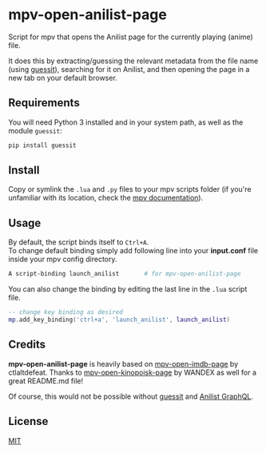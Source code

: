 # mpv-open-anilist-page
Script for mpv that opens the Anilist page for the currently playing (anime) file.

It does this by extracting/guessing the relevant metadata from the file name (using [guessit](https://github.com/guessit-io/guessit)), searching for it on Anilist, and then opening the page in a new tab on your default browser.

## Requirements
You will need Python 3 installed and in your system path, as well as the module ```guessit```:

```bash
pip install guessit
```

## Install
Copy or symlink the ```.lua``` and ```.py``` files to your mpv scripts folder (if you're unfamiliar with its location, check the [mpv documentation](https://mpv.io/manual/)).

## Usage
By default, the script binds itself to ```Ctrl+A```.\
To change default binding simply add following line into your **input.conf** file inside your mpv config directory.
```bash
A script-binding launch_anilist       # for mpv-open-anilist-page
```

You can also change the binding by editing the last line in the ```.lua``` script file.

```lua
-- change key binding as desired 
mp.add_key_binding('ctrl+a', 'launch_anilist', launch_anilist)
```

## Credits
**mpv-open-anilist-page** is heavily based on [mpv-open-imdb-page](https://github.com/ctlaltdefeat/mpv-open-imdb-page) by ctlaltdefeat. Thanks to [mpv-open-kinopoisk-page](https://github.com/WANDEX/mpv-open-kinopoisk-page) by WANDEX as well for a great README.md file!

Of course, this would not be possible without [guessit](https://github.com/guessit-io/guessit) and [Anilist GraphQL](https://github.com/AniList/ApiV2-GraphQL-Docs).

## License
[MIT](https://choosealicense.com/licenses/mit/)


